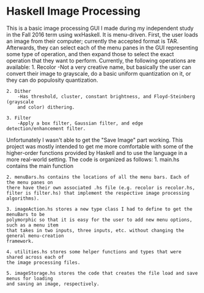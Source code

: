 # Haskell Image Processing
This is a basic image processing GUI I made during my independent study in the Fall 2016 term using wxHaskell. It is menu-driven. First, the user loads an image from their computer; currently the accepted format is TAR. Afterwards, they can select each of the menu panes in the GUI representing some type of operation, and then expand those to select the exact operation that they want to perform. Currently, the following operations are available:
	1. Recolor
		-Not a very creative name, but basically the user can convert their image to 
		grayscale, do a basic uniform quantization on it, or they can do populosity
		quantization.

	2. Dither
		-Has threshold, cluster, constant brightness, and Floyd-Steinberg (grayscale
		and color) dithering.

	3. Filter
		-Apply a box filter, Gaussian filter, and edge detection/enhancement filter.

Unfortunately I wasn't able to get the "Save Image" part working. This project was mostly 
intended to get me more comfortable with some of the higher-order functions provided by Haskell 
and to use the language in a more real-world setting. The code is organized as follows:
	1. main.hs contains the main function

	2. menuBars.hs contains the locations of all the menu bars. Each of the menu panes on
	there have their own associated .hs file (e.g. recolor is recolor.hs, 
	filter is filter.hs) that implement the respective image processing algorithms).

	3. imageAction.hs stores a new type class I had to define to get the menuBars to be
	polymorphic so that it is easy for the user to add new menu options, such as a menu item
	that takes in two inputs, three inputs, etc. without changing the general menu-creation
	framework.

	4. utilities.hs stores some helper functions and types that were shared across each of 
	the image processing files.

	5. imageStorage.hs stores the code that creates the file load and save menus for loading
	and saving an image, respectively.
